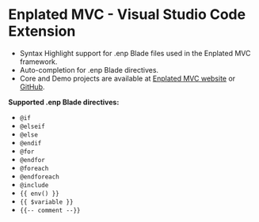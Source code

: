 # Enplated MVC - Visual Studio Code Extension

- Syntax Highlight support for .enp Blade files used in the Enplated MVC framework.
- Auto-completion for .enp Blade directives.
- Core and Demo projects are available at [Enplated MVC website](https://enplated.karlosoft.com/mvc) or [GitHub](https://github.com/K-cermak/Enplated-MVC).


**Supported .enp Blade directives:**
- `@if`
- `@elseif`
- `@else`
- `@endif`
- `@for`
- `@endfor`
- `@foreach`
- `@endforeach`
- `@include`
- `{{ env() }}`
- `{{ $variable }}`
- `{{-- comment --}}`